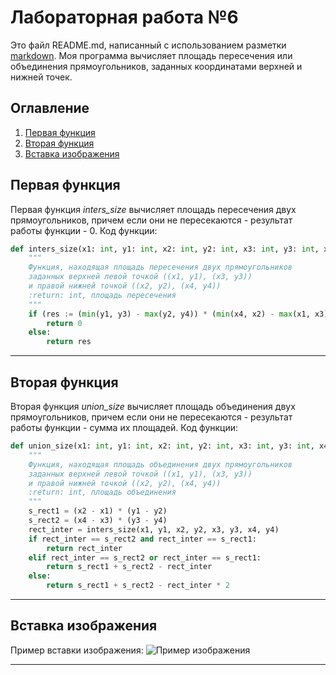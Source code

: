 # Лабораторная работа №6
Это файл README.md, написанный с использованием разметки 
[markdown](https://ru.wikipedia.org/wiki/Markdown).
Моя программа вычисляет площадь пересечения или объединения прямоугольников, 
заданных координатами верхней и нижней точек.

## Оглавление

1. [Первая функция](#Первая-функция)
2. [Вторая функция](#Вторая-функция)
3. [Вставка изображения](#Вставка-изображения)

## Первая функция
Первая функция *inters_size* вычисляет площадь пересечения двух прямоугольников, 
причем если они не пересекаются - результат работы функции - 0.
Код функции:
```python
def inters_size(x1: int, y1: int, x2: int, y2: int, x3: int, y3: int, x4: int, y4: int) -> int:
    """
    Функция, находящая площадь пересечения двух прямоугольников
    заданных верхней левой точкой ((x1, y1), (x3, y3))
    и правой нижней точкой ((x2, y2), (x4, y4))
    :return: int, площадь пересечения
    """
    if (res := (min(y1, y3) - max(y2, y4)) * (min(x4, x2) - max(x1, x3))) < 0:
        return 0
    else:
        return res
```
____
## Вторая функция
Вторая функция *union_size* вычисляет площадь объединения двух прямоугольников, 
причем если они не пересекаются - результат работы функции - сумма их площадей.
Код функции:
```python
def union_size(x1: int, y1: int, x2: int, y2: int, x3: int, y3: int, x4: int, y4: int) -> int:
    """
    Функция, находящая площадь объединения двух прямоугольников
    заданных верхней левой точкой ((x1, y1), (x3, y3))
    и правой нижней точкой ((x2, y2), (x4, y4))
    :return: int, площадь объединения
    """
    s_rect1 = (x2 - x1) * (y1 - y2)
    s_rect2 = (x4 - x3) * (y3 - y4)
    rect_inter = inters_size(x1, y1, x2, y2, x3, y3, x4, y4)
    if rect_inter == s_rect2 and rect_inter == s_rect1:
        return rect_inter
    elif rect_inter == s_rect2 or rect_inter == s_rect1:
        return s_rect1 + s_rect2 - rect_inter
    else:
        return s_rect1 + s_rect2 - rect_inter * 2
```
____
## Вставка изображения
Пример вставки изображения:
![Пример изображения](https://i.ibb.co/xX0Kmz1/3d11038e9ab308a0f84f08c1ef2f9919.jpg)
____
